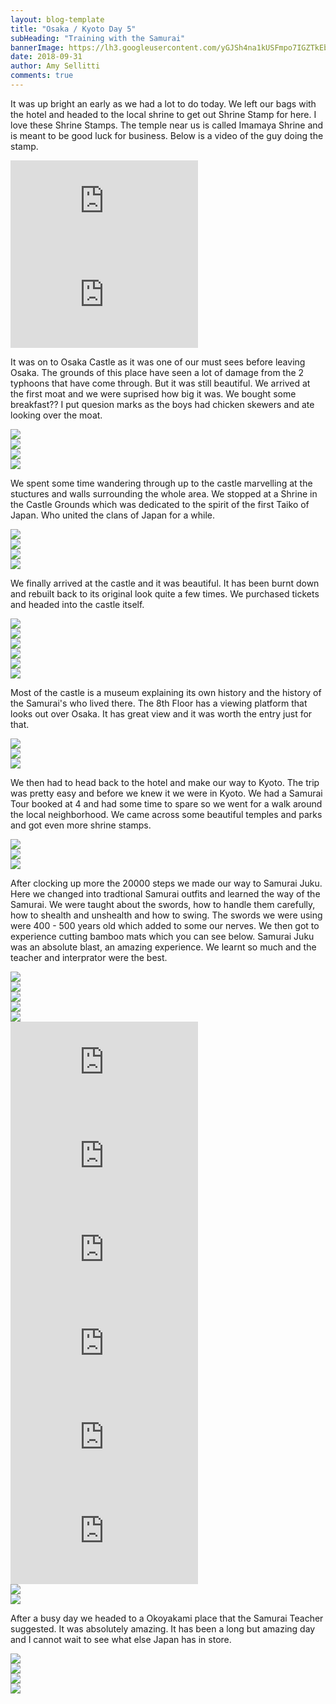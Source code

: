 ```yaml
---
layout: blog-template
title: "Osaka / Kyoto Day 5"
subHeading: "Training with the Samurai"
bannerImage: https://lh3.googleusercontent.com/yGJSh4na1kUSFmpo7IGZTkEb2yMnr1ArvnnFc2TpyIQiILhIZd9N1xncZJ4IQo6oxHpc-iDORG1NI8C6tFp9F3Y8KyBI280eGS2esMPEO9ANCDRbyjZMIkTc89cn3dZOKpLkoxD0Kto=w2400
date: 2018-09-31
author: Amy Sellitti
comments: true
---
```


It was up bright an early as we had a lot to do today. We left our bags with the hotel and headed to the local shrine to get out Shrine Stamp for here. I love these Shrine Stamps.  The temple near us is called Imamaya Shrine and is meant to be good luck for business. Below is a video of the guy doing the stamp. 

<div class="center-video"><iframe src="https://www.youtube.com/embed/KJ2O6UChRDU" frameborder="0" allow="autoplay; encrypted-media" allowfullscreen></iframe></div>
<div class="center-video"><iframe src="https://www.youtube.com/embed/ZXOT951QOZw" frameborder="0" allow="autoplay; encrypted-media" allowfullscreen></iframe></div>

It was on to Osaka Castle as it was one of our must sees before leaving Osaka. The grounds of this place have seen a lot of damage from the 2 typhoons that have come through. But it was still beautiful. We arrived at the first moat and we were suprised how big it was. We bought some breakfast?? I put quesion marks as the boys had chicken skewers and ate looking over the moat.

<div class="center-image"><img src="https://lh3.googleusercontent.com/hj1ZL8GTMoXBDNj7od5u8eFoSdOARAFG8Z7ZviAwpyc4UGA1Mbu5_mc7MmAyP344nzJZSIEiIPkoffYA5EGBTCMQqnJqIpbNRXvi_Y1IeWzD33eHgeGMa2slVMzZxndS7LEFoqQudw4=w2400" /></div>
<div class="center-image"><img src="https://lh3.googleusercontent.com/WH3D2YjhcCbeWjBvboCgLL5gax77zkHVbqUQa-dHceMIe2y9KCEUf2g843vj71gNEdQP5fvtm3z7iH5E-CPS-XGjN9vCe_IZvVy9jQv0Tz3vzIhvRgNCOCku-B34vp12Bu5JIQoSedw=w2400" /></div>
<div class="center-image"><img src="https://lh3.googleusercontent.com/7RidFjSKkQU3UGaFWvX2gTDDqsoT8V3V4pWRU7TerhTjo2w8R--B9FYPjswTHnoR1o8iAbGux22SyIh_LQkgVGK_vNe0gXhcKy-kQrCthiP3l5sigWVNWcm-SoAmH3xiEoPtLJwvhyE=w2400" /></div>
<div class="center-image"><img src="https://lh3.googleusercontent.com/UARgCmetHiUWlD73LQZCf5XFtacIxA3w8VKNRvWoJSLVc7h5f4lYkjqD-iNR-jkIQ3yTomDBGAwLPNIL5L7Wc62YpUyPLY2xs7FHu5M0UKgD1A7xMrwluduQrsXuz1oOycEpwTNQUgo=w2400" /></div>

We spent some time wandering through up to the castle marvelling at the stuctures and walls surrounding the whole area. We stopped at a Shrine in the Castle Grounds which was dedicated to the spirit of the first Taiko of Japan. Who united the clans of Japan for a while.  

<div class="center-image"><img src="https://lh3.googleusercontent.com/XUGFUEoxv1ylLQVYudm0XQIFeNC40kaVko-vw771UecZ8y4AvynWpBliv9GAV4A9xhdRl4sjVqbeRKrY7fwgHnzi15tESxWKuyAyHuucF59qFumHCt_yWr7U38lecM0FD31vbYInWp4=w2400" /></div>
<div class="center-image"><img src="https://lh3.googleusercontent.com/eefb9P6wwxGKwkp5AYtESHCxsZmktjHl0-50xf4I27st0zeb7BVkgSwYFD1GfO_SwTv7gZsFDfzP83-PHNAERGWmC1SP_7GR599kGYU5aLWzBQChU2FyY7q1ldEsDgfBgA_modOQogg=w2400" /></div>
<div class="center-image"><img src="https://lh3.googleusercontent.com/FQIdUJLFHB9iMnfLaH-EhqgXcf3X87vLWCw4T9DlWtrfzCrP2P6oemwCqOIbqDxe3EvzDuFONsKm-HtkCHF9lunwAfMv4VzYWrh1tUBsbLOHCb-C3payQ-w8Z05LWaNvApToUCXeaes=w2400" /></div>
<div class="center-image"><img src="https://lh3.googleusercontent.com/Hi3pJjVYb7Cy9VI8faoe--OktSK9jLJHbZsZSGrVXIQnR5lIsr6w7TqyqdisfFc5KcKEo-a5jeFtdIpRG_qoY126bjCGjzKyl7bX4Ir0wXFI23Gce4H2A_Cmv8Uty1P2GhUKnS4v3XI=w2400" /></div>

We finally arrived at the castle and it was beautiful. It has been burnt down and rebuilt back to its original look quite a few times. We purchased tickets and headed into the castle itself.

<div class="center-image"><img src="https://lh3.googleusercontent.com/gHH9QgpOpZQOfQV9vVLROSiweYDby_N6IWtZmMbo2zko12Utamd4x9K6KuwKJY4zQkf--70GwhxwET6aAlY0TshgYwFnOAM9CEAYnDiMzwpbX0WHQDFXXxdvS1ow_QbRzkYPDxdh56g=w2400" /></div>
<div class="center-image"><img src="https://lh3.googleusercontent.com/z8Vr1uYED-udFiFZLAOo1d-8Yo3Gtr9b2G3pS346hJGf4Z8QzIu3YAYsjTmpUL0ixoMS3tJZWY89_-f9hQkgwO1VTo5Z4YaJjs1RBm2wttiPNMqt0eZFYDBsKfcZc6Kcf1MRAXVuUJk=w2400" /></div>
<div class="center-image"><img src="https://lh3.googleusercontent.com/iViV9UuG7j6GpjsUKwM6Cj7q3QFLONSPaIOP61ir89Xi40HT5LIFjR1OQ_pFlSp6WwP3kcvVCMwibyOtkH0EV_oKx7359OdIstjQTLszRSnWRpPdSc8tuxo75C7C1MtmDwP6e1icQTs=w2400" /></div>
<div class="center-image"><img src="https://lh3.googleusercontent.com/a8GjbvmzUwCKLYLDDfD6Ioc8gvL9jtz6r7WOzwR5kglvxRMqyK50TIbzFtpCxpdQ9CzIpdwu7jlD8W-cWgG3LSwKVhfXXVzJDdURkS40fMr3ojkMgKNoEo18gNUSk0oThsaQi4F2WM0=w2400" /></div>
<div class="center-image"><img src="https://lh3.googleusercontent.com/2MQTrIH6by-0wiFwHbtxHLusGI421PBxl7SfmP6ol3pztbe8kiNpxGNgNYFkKIAv3Q9NLj3pniLdMmGIlHn-FH62MzQg_CyaycKlF4IB5hrNlki60xJ6z7zl8RjkLzWy888JcvEbbV8=w2400" /></div>
<div class="center-image"><img src="https://lh3.googleusercontent.com/LJiz6rvxk-WKQ0w1DK27Kz95IZsdrSt9_uKR1HvzHpOxfvYiYaIyWpmr1v5Z2YC8bnxJMKZgwcn2HO1I6qXA3UuFdxHjdIucmnZq5eleMgNPZ1wEMpZo1UDfxOYqdmQBnU9O0pmTFpA=w2400" /></div>

Most of the castle is a museum explaining its own history and the history of the Samurai's who lived there. The 8th Floor has a viewing platform that looks out over Osaka. It has great view and it was worth the entry just for that.

<div class="center-image"><img src="https://lh3.googleusercontent.com/V32qm5cI8Lgu5Rqe6nt4MHx4RLo_CACYXcgZTvidU_qh3TWUIOeSETTiibjuSwS5WqrmGvKHsVoAu4zpuLW8xF5PFsjGLEE4Og1r0jvngZaA-05u4HjlwcJijEvT2JPUl75qHlU9C48=w2400" /></div>
<div class="center-image"><img src="https://lh3.googleusercontent.com/BdJnybId36EE7gUm5iovSy2kFKeHkZXTbIHrffWklfwW37uFlJKyDOBUHcka9lv5mns8MFAd_HN9v2iLSJltEXC5YtdLkeDyZ39F_E_-6ZNAdXVNbTIpmwjqgv9uvtaBVns9m6yTOmo=w2400" /></div>
<div class="center-image"><img src="https://lh3.googleusercontent.com/kCceFiDzUcAWz_DbYmgZfamkyYMf4uh_GamfEoJHrJsgFIWeu9kVVlRhTDv0uDR_Y6Xl1iyFeri89CrsMs-0Gf0HMODJ-qPJgPdvmFHPWnsclTbNDde6mfo7WfThYTFSVtoe9ORYPlw=w2400" /></div>

We then had to head back to the hotel and make our way to Kyoto. The trip was pretty easy and before we knew it we were in Kyoto. We had a Samurai Tour booked at 4 and had some time to spare so we went for a walk around the local neighborhood. We came across some beautiful temples and parks and got even more shrine stamps. 

<div class="center-image"><img src="https://lh3.googleusercontent.com/0axq0_sR01ptC0imz0AGWtQmuhTMkpqSQH3FsUInqL4StB65WMy79yYtr5jYyUz0cITUE7R457-xuQTtnripyHvniwT2mGZ57E-efPVd0ZROM5Gwk_Va0aSfGpGnzRLnhUhpdwAHlMI=w2400" /></div>
<div class="center-image"><img src="https://lh3.googleusercontent.com/DRE1kSfN02wvStL1TDnqKGARP0o1QRaum13ACaFL6MspjqbvlTPKw7sNBpl7OzV4h1jSXCJUNx58IwneMkRc-mf8PJrfU90lA2US6yTyqQVQWcNg-1ni1wuKrCZoWlZrTvSo24taTpQ=w2400" /></div>
<div class="center-image"><img src="https://lh3.googleusercontent.com/0ZTBS-lrvGB0LfKahn75HEBE2QZopq6FGSfyV-D_dcqkRHe9D-1_DJvP2fai0mAlY7m-7NGKRB7ZuTT_HlxJ6_ECzQeJWT0y2XfViCwhVNIyejraCmB9QKXd-nZuMmMwr-FQpEqrkZA=w2400" /></div>

After clocking up more the 20000 steps we made our way to Samurai Juku. Here we changed into tradtional Samurai outfits and learned the way of the Samurai. We were taught about the swords, how to handle them carefully, how to shealth and unshealth and how to swing. The swords we were using were 400 - 500 years old which added to some our nerves.  We then got to experience cutting bamboo mats which you can see below. Samurai Juku was an absolute blast, an amazing experience. We learnt so much and the teacher and interprator were the best. 

<div class="center-image"><img src="https://lh3.googleusercontent.com/GexS_peSvR28nh9rdaQ0zJeD_aL7Ngmvw9mhQkz8Py-A02bvdSs24vnlfc6C2IKyntLTU0VZCwEke2b1uCIWrF2_qL5nXbF7kW7xbmDfX5fcZhHtyyhJFBzhrIdTg08O32Nnp67Xym4=w2400" /></div>
<div class="center-image"><img src="https://lh3.googleusercontent.com/pvqpYmvSH_0fKYuKPJzRyLICm_gOEJuwvISYE8NGxnRvV7dIszpL-zZripGev9cfwUGX1NGsK9CrAc5tr8FHZPVt-OzxI1xo_l5BdN_aFGSxYmEfy70wGp3ZGkr89_eCqMbEFR6uTqU=w2400" /></div>
<div class="center-image"><img src="https://lh3.googleusercontent.com/XwG7COIgX_pkiYU8FK1JjeE5MyOEPFjBddIz8bK8s2eE5TMc_sKhXIVro53Bt1cJvcpceqi_EOxyhGWkq2i4PLp6sB8wMWAiTK2BxM9M2Ov8LK4IF23mpVTtnKOaJYcQ5TrVBq1oJ_c=w2400" /></div>
<div class="center-image"><img src="https://lh3.googleusercontent.com/WT0Xz1Qz0XH6CnJtRVgPNUHbSoaFqRBSQwB_y54N9n_EQ7xdRw8NlwJUPOUS7PYOpoWZVSmxiFTb8uBtstgxXZCzms1qHwXxZQ09YAwt7BlHLLHbfzTlnA7wznquTFpcSoi-eHazYFA=w2400" /></div>
<div class="center-image"><img src="https://lh3.googleusercontent.com/uqxIUu6qMPWE_OiMWQ1PMeyJ-KREXwN4Dn07ubuGJvnMVGEySHH-3_xR8osplZd8JjMqIw3iyJLST_yNhW9vkoprZTWmAQB8hLjDJt3N3j4QIAT5V8c1iO3cfFRLPcaqzJ9j5qPRZno=w2400" /></div>
<div class="center-video"><iframe src="https://www.youtube.com/embed/YQOBGPsB4rU" frameborder="0" allow="autoplay; encrypted-media" allowfullscreen></iframe></div>
<div class="center-video"><iframe src="https://www.youtube.com/embed/26Uk7a4BR5Y" frameborder="0" allow="autoplay; encrypted-media" allowfullscreen></iframe></div>
<div class="center-video"><iframe src="https://www.youtube.com/embed/5Zy6plAYWYU" frameborder="0" allow="autoplay; encrypted-media" allowfullscreen></iframe></div>
<div class="center-video"><iframe src="https://www.youtube.com/embed/G8wXca-f4mo" frameborder="0" allow="autoplay; encrypted-media" allowfullscreen></iframe></div>
<div class="center-video"><iframe src="https://www.youtube.com/embed/kXbiD2R6CC0" frameborder="0" allow="autoplay; encrypted-media" allowfullscreen></iframe></div>
<div class="center-video"><iframe src="https://www.youtube.com/embed/MuQKjV4jxdQ" frameborder="0" allow="autoplay; encrypted-media" allowfullscreen></iframe></div>
<div class="center-image"><img src="https://lh3.googleusercontent.com/yjGgVSq7QH1OFyFoqRlF3qv7iDfQ2hRxlH-XpXU2NtJIDzmolJeAgNusK-W9sRp4s3-LJc0RZe6p0yxudiRXY6N8jJasGKtZO-AVMiPi_LKUqylUINT-zcGGGYIueQDTB5XF3FdUig4=w2400" /></div>
<div class="center-image"><img src="https://lh3.googleusercontent.com/YFM_WlGPu4MvYy95JN4XlV9opC3ZgpYbfXVCh3jTSTdqAKyvBafbwAwvPXGG_wExafdFh4jbQT4H8na8iz9ccbMOS3zbKa3Chi8DwMKtck3y4iten5rxoNX82LmSb_Mpidf13dwHZ94=w2400" /></div>

After a busy day we headed to a Okoyakami place that the Samurai Teacher suggested. It was absolutely amazing. It has been a long but amazing day and I cannot wait to see what else Japan has in store.
<div class="center-image"><img src="https://lh3.googleusercontent.com/khHk-8o-d4F1qunGFWE6JxRafuTQ503GPbWmX73EBuquU5sArDwaXbxpiXW1BQVzKfiLQ1noo6X1uc3jqpXyswIxpXEMG41wm38dyjzf1Jpdkmzv8AwF-txG40s_C9qHLRuYkYYjvog=w2400" /></div>
<div class="center-image"><img src="https://lh3.googleusercontent.com/ffSDRnYkoEcqEM-0cC-ye3hQtOY3jGyevg089Huxaxll1bTnvqYR0qTV3h74aiRTBCh_fvQcNU6kMRY31NopeRT6nm8o4WzsgOJZELD6FiNPMCRLZdTNVhq4wEUt2qWvOLearwJk8bA=w2400" /></div>
<div class="center-image"><img src="https://lh3.googleusercontent.com/PC01sKuhyz4WlFs8DwIf_4XkxbUnjWcljendLwOdx1aCjWZIhq_xsijxXDU11hiCA6diugiZHKAFndVfLC8jzm8WNr8tjSU3Lrxz5zC4sutgA3mZED0v9dxVPTDca-EorKurCAo6k6A=w2400" /></div>
<div class="center-image"><img src="https://lh3.googleusercontent.com/owbzn-9Zuh0RNy5TmO3v3sYTzQbmqEOP8A8Msd_vMjU652aDDycLA5sbHG7Hd9AClW4iisEtPOX7x2or-UriSHedWxu-reNpUhabTIF0IogoFxglJXZ4D63cRdYlnPKV3KU8qBY5DGU=w2400" /></div>
